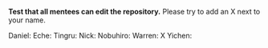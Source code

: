 **Test that all mentees can edit the repository.**
Please try to add an X next to your name.

Daniel:
Eche:
Tingru:
Nick:
Nobuhiro:
Warren: X
Yichen:
